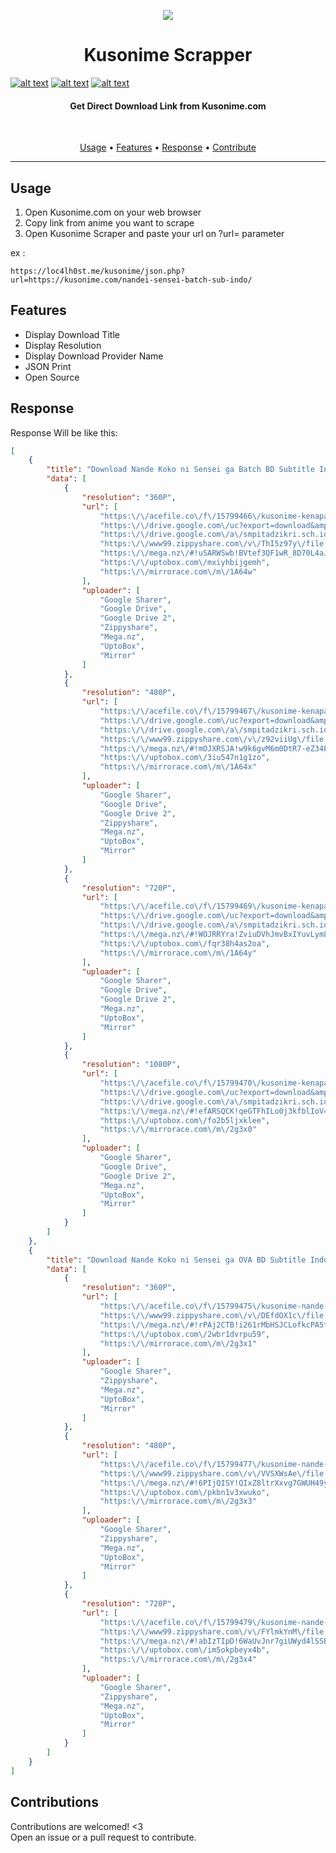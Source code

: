 <p align="center">
<img src="https://i.pinimg.com/originals/a3/1b/ec/a31becfcb76c2a3d73118c2b7b302b0b.png"  align="center"/>
</p>

<h1 align="center"> Kusonime Scrapper </h1>
<p align="center">
<!-- Please don't remove this: Grab your social icons from https://github.com/carlsednaoui/gitsocial -->

<!-- display the social media buttons in your README -->

[![alt text][1.1]][1]
[![alt text][2.1]][2]
[![alt text][6.1]][6]


<!-- links to social media icons -->
<!-- no need to change these -->

<!-- icons with padding -->

[1.1]: http://i.imgur.com/tXSoThF.png (twitter icon with padding)
[2.1]: http://i.imgur.com/P3YfQoD.png (facebook icon with padding)
[6.1]: http://i.imgur.com/0o48UoR.png (github icon with padding)

<!-- icons without padding -->

[1.2]: http://i.imgur.com/wWzX9uB.png (twitter icon without padding)
[2.2]: http://i.imgur.com/fep1WsG.png (facebook icon without padding)
[6.2]: http://i.imgur.com/9I6NRUm.png (github icon without padding)


<!-- links to your social media accounts -->
<!-- update these accordingly -->

[1]: http://www.twitter.com/@ngomong_kotor
[2]: http://www.facebook.com/azum.co
[6]: http://www.github.com/RINNN-666

<!-- Please don't remove this: Grab your social icons from https://github.com/carlsednaoui/gitsocial -->
</p>
<h4 align="center"> Get Direct Download Link from Kusonime.com<br/></h4>
<br/>
 </p>
 <p align="center">
  <a href="#usage">Usage</a> •
  <a href="#features">Features</a> •
  <a href="#response">Response</a> •
  <a href="#contributions">Contribute</a>
</p>

---

## Usage
1. Open Kusonime.com on your web browser
2. Copy link from anime you want to scrape
3. Open Kusonime Scraper and paste your url on ?url= parameter

ex : 
```
https://loc4lh0st.me/kusonime/json.php?url=https://kusonime.com/nandei-sensei-batch-sub-indo/
```
## Features
* Display Download Title
* Display Resolution
* Display Download Provider Name
* JSON Print
* Open Source

## Response
Response Will be like this:

```json
[
    {
        "title": "Download Nande Koko ni Sensei ga Batch BD Subtitle Indonesia",
        "data": [
            {
                "resolution": "360P",
                "url": [
                    "https:\/\/acefile.co\/f\/15799466\/kusonime-kenapa-lo-ada-disini-sensei-bd-360p-rar",
                    "https:\/\/drive.google.com\/uc?export=download&amp;id=1v2F5UF6g9C2973xcBHQ-IDGsrpvqAwSh",
                    "https:\/\/drive.google.com\/a\/smpitadzikri.sch.id\/uc?export=download&amp;id=1wkaiqnws1D_4LusfpA5rgNhDbyvVlqSX",
                    "https:\/\/www99.zippyshare.com\/v\/ThI5z97y\/file.html",
                    "https:\/\/mega.nz\/#!uSARWSwb!BVtef3QF1wR_8D70L4aJ84Y2K06s43TdDjD_Gbp-Z7g",
                    "https:\/\/uptobox.com\/mxiyhbijgemh",
                    "https:\/\/mirrorace.com\/m\/1A64w"
                ],
                "uploader": [
                    "Google Sharer",
                    "Google Drive",
                    "Google Drive 2",
                    "Zippyshare",
                    "Mega.nz",
                    "UptoBox",
                    "Mirror"
                ]
            },
            {
                "resolution": "480P",
                "url": [
                    "https:\/\/acefile.co\/f\/15799467\/kusonime-kenapa-lo-ada-disini-sensei-bd-480p-rar",
                    "https:\/\/drive.google.com\/uc?export=download&amp;id=1J6M9XzK8bevzScaaOLqmUkRIh5b_YpPh",
                    "https:\/\/drive.google.com\/a\/smpitadzikri.sch.id\/uc?export=download&amp;id=11Y9R-VVRdCnpcMrmBFKUTod4L3NnNV4C",
                    "https:\/\/www99.zippyshare.com\/v\/z92viiUg\/file.html",
                    "https:\/\/mega.nz\/#!mOJXRSJA!w9k6gvM6m0DtR7-eZ34E97Bd6_EzK7Ymj0-iEXAhW1k",
                    "https:\/\/uptobox.com\/3iu547n1g1zo",
                    "https:\/\/mirrorace.com\/m\/1A64x"
                ],
                "uploader": [
                    "Google Sharer",
                    "Google Drive",
                    "Google Drive 2",
                    "Zippyshare",
                    "Mega.nz",
                    "UptoBox",
                    "Mirror"
                ]
            },
            {
                "resolution": "720P",
                "url": [
                    "https:\/\/acefile.co\/f\/15799469\/kusonime-kenapa-lo-ada-disini-sensei-bd-720p-rar",
                    "https:\/\/drive.google.com\/uc?export=download&amp;id=1FTcpHtut9vefGiLaJGJRUCNpMt1FfV3a",
                    "https:\/\/drive.google.com\/a\/smpitadzikri.sch.id\/uc?export=download&amp;id=1ZfJ66E_c2IDPJ0YY3OQmrWDLWyTNyhm",
                    "https:\/\/mega.nz\/#!WOJRRYra!ZviuDVhJmvBxIYuvLymLr59LGf0ol0Vr1IJmlOOF6G0",
                    "https:\/\/uptobox.com\/fqr38h4as2oa",
                    "https:\/\/mirrorace.com\/m\/1A64y"
                ],
                "uploader": [
                    "Google Sharer",
                    "Google Drive",
                    "Google Drive 2",
                    "Mega.nz",
                    "UptoBox",
                    "Mirror"
                ]
            },
            {
                "resolution": "1080P",
                "url": [
                    "https:\/\/acefile.co\/f\/15799470\/kusonime-kenapa-lo-ada-disini-sensei-bd-1080p-rar",
                    "https:\/\/drive.google.com\/uc?export=download&amp;id=1CD9OXPvJL1Sn-i_RAIe69WcAN-s5YEBg",
                    "https:\/\/drive.google.com\/a\/smpitadzikri.sch.id\/uc?export=download&amp;id=1vY413stPwwqA8y66I2Ofiu1hlKiDDGXb",
                    "https:\/\/mega.nz\/#!efARSQCK!qeGTFhILo0j3kfblIoV4vo74STASEg1iKfxa2q_1bpg",
                    "https:\/\/uptobox.com\/fo2b5ljxklee",
                    "https:\/\/mirrorace.com\/m\/2g3x0"
                ],
                "uploader": [
                    "Google Sharer",
                    "Google Drive",
                    "Google Drive 2",
                    "Mega.nz",
                    "UptoBox",
                    "Mirror"
                ]
            }
        ]
    },
    {
        "title": "Download Nande Koko ni Sensei ga OVA BD Subtitle Indonesia",
        "data": [
            {
                "resolution": "360P",
                "url": [
                    "https:\/\/acefile.co\/f\/15799475\/kusonime-nande-koko-ni-sensei-ga-bd-13-ova-360p-mp4",
                    "https:\/\/www99.zippyshare.com\/v\/DEfdOX1c\/file.html",
                    "https:\/\/mega.nz\/#!rPAj2CTB!i261rMbHSJCLofkcPA5tlo_X-SzKxdMuVir_IT-8TNg",
                    "https:\/\/uptobox.com\/2wbr1dvrpu59",
                    "https:\/\/mirrorace.com\/m\/2g3x1"
                ],
                "uploader": [
                    "Google Sharer",
                    "Zippyshare",
                    "Mega.nz",
                    "UptoBox",
                    "Mirror"
                ]
            },
            {
                "resolution": "480P",
                "url": [
                    "https:\/\/acefile.co\/f\/15799477\/kusonime-nande-koko-ni-sensei-ga-bd-13-ova-480p-mkv",
                    "https:\/\/www99.zippyshare.com\/v\/VVSXWsAe\/file.html",
                    "https:\/\/mega.nz\/#!6PIjQISY!QIxZ8ltrXxvg7GWUH49yBXSJNKkoEZ1yKzFjOdcbLJU",
                    "https:\/\/uptobox.com\/pkbn1v3xwuko",
                    "https:\/\/mirrorace.com\/m\/2g3x3"
                ],
                "uploader": [
                    "Google Sharer",
                    "Zippyshare",
                    "Mega.nz",
                    "UptoBox",
                    "Mirror"
                ]
            },
            {
                "resolution": "720P",
                "url": [
                    "https:\/\/acefile.co\/f\/15799479\/kusonime-nande-koko-ni-sensei-ga-bd-13-ova-720p-mkv",
                    "https:\/\/www99.zippyshare.com\/v\/FYlmkYnM\/file.html",
                    "https:\/\/mega.nz\/#!abIzTIpD!6WaUvJnr7giUWyd4lSSB3MR7Sqs0vNfQwC2lMWNCzJE",
                    "https:\/\/uptobox.com\/im5okpbeyx4b",
                    "https:\/\/mirrorace.com\/m\/2g3x4"
                ],
                "uploader": [
                    "Google Sharer",
                    "Zippyshare",
                    "Mega.nz",
                    "UptoBox",
                    "Mirror"
                ]
            }
        ]
    }
]
```
## Contributions
Contributions are welcomed! <3 <br/>
Open an issue or a pull request to contribute.
